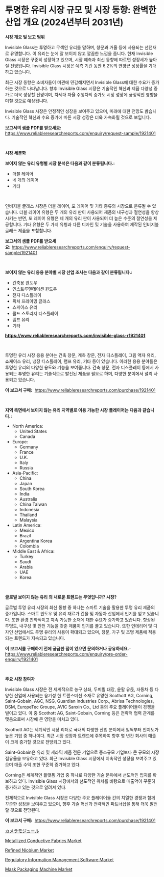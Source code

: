 <p><h1>투명한 유리 시장 규모 및 시장 동향: 완벽한 산업 개요 (2024년부터 2031년)</h1></p><p><strong>시장 개요 및 보고 범위</strong></p>
<p><p>Invisible Glass는 투명하고 무색인 유리를 말하며, 창문과 거울 등에 사용되는 선탠재로 유명합니다. 이 유리는 눈에 잘 보이지 않고 깔끔한 느낌을 줍니다. 현재 Invisible Glass 시장은 꾸준히 성장하고 있으며, 시장 예측과 최신 동향에 따르면 성장세가 높아질 전망입니다. Invisible Glass 시장은 예측 기간 동안 6.2%의 연평균 성장률을 기대하고 있습니다. </p><p>최근 시장 동향은 소비자들이 미관에 민감해지면서 Invisible Glass에 대한 수요가 증가하는 것으로 나타납니다. 향후 Invisible Glass 시장은 기술적인 혁신과 제품 다양성 증가로 더욱 성장할 전망이며, 차세대 자율 주행차의 증가도 시장 성장에 긍정적인 영향을 미칠 것으로 예상됩니다.</p><p>Invisible Glass 시장은 안정적인 성장을 보여주고 있으며, 미래에 대한 전망도 밝습니다. 기술적인 혁신과 수요 증가에 따른 시장 성장은 더욱 가속화될 것으로 보입니다.</p></p>
<p><strong>보고서의 샘플 PDF를 받으세요:</strong> <a href="https://www.reliableresearchreports.com/enquiry/request-sample/1921401">https://www.reliableresearchreports.com/enquiry/request-sample/1921401</a></p>
<p>&nbsp;</p>
<p><strong>시장 세분화</strong></p>
<p><strong>보이지 않는 유리 유형별 시장 분석은 다음과 같이 분류됩니다.:</strong></p>
<p><ul><li>더블 레이어</li><li>네 개의 레이어</li><li>기타</li></ul></p>
<p>&nbsp;</p>
<p><p>인비지블 글래스 시장은 더블 레이어, 포 레이어 및 기타 종류의 시장으로 분류될 수 있습니다. 더블 레이어 유형은 두 개의 유리 판이 사용되어 제품의 내구성과 절연성을 향상시키는 반면, 포 레이어 유형은 네 개의 유리 판이 사용되어 더 높은 수준의 절연성을 제공합니다. 기타 유형은 두 가지 유형과 다른 디자인 및 기술을 사용하여 제작된 인비지블 글래스 제품을 포함합니다.</p></p>
<p><strong>보고서의 샘플 PDF를 받으세요:</strong>&nbsp;<a href="https://www.reliableresearchreports.com/enquiry/request-sample/1921401">https://www.reliableresearchreports.com/enquiry/request-sample/1921401</a></p>
<p>&nbsp;</p>
<p><strong> 보이지 않는 유리 응용 분야별 시장 산업 조사는 다음과 같이 분류됩니다.:</strong></p>
<p><ul><li>건축용 윈도우</li><li>인스트루멘테이션 윈도우</li><li>전자 디스플레이</li><li>픽처 프레이밍 글래스</li><li>쇼케이스 유리</li><li>콜드 스토리지 디스플레이</li><li>램프 유리</li><li>기타</li></ul></p>
<p><strong><a href="https://www.reliableresearchreports.com/invisible-glass-r1921401">https://www.reliableresearchreports.com/invisible-glass-r1921401</a></strong></p>
<p>&nbsp;</p>
<p><p>투명한 유리 시장 응용 분야는 건축 창문, 계측 창문, 전자 디스플레이, 그림 액자 유리, 쇼케이스 유리, 냉장 디스플레이, 램프 유리, 기타 등이 있습니다. 이러한 응용 분야들은 투명한 유리의 다양한 용도와 기능을 보여줍니다. 건축 창문, 전자 디스플레이 등에서 사용되는 투명한 유리는 기술적으로 발전된 제품을 필요로 하며, 다양한 분야에서 널리 사용되고 있습니다.</p></p>
<p><strong>이 보고서 구매:</strong>&nbsp; <a href="https://www.reliableresearchreports.com/purchase/1921401">https://www.reliableresearchreports.com/purchase/1921401</a></p>
<p>&nbsp;</p>
<p><strong>지역 측면에서 보이지 않는 유리 지역별로 이용 가능한 시장 플레이어는 다음과 같습니다.:</strong></p>
<p><ul>
    <li>
        North America:
        <ul>
            <li>United States</li>
            <li>Canada</li>
        </ul>
    </li>
    <li>
        Europe:
        <ul>
            <li>Germany</li>
            <li>France</li>
            <li>U.K.</li>
            <li>Italy</li>
            <li>Russia</li>
        </ul>
    </li>
    <li>
        Asia-Pacific:
        <ul>
            <li>China</li>
            <li>Japan</li>
            <li>South Korea</li>
            <li>India</li>
            <li>Australia</li>
            <li>China Taiwan</li>
            <li>Indonesia</li>
            <li>Thailand</li>
            <li>Malaysia</li>
        </ul>
    </li>
    <li>
        Latin America:
        <ul>
            <li>Mexico</li>
            <li>Brazil</li>
            <li>Argentina Korea</li>
            <li>Colombia</li>
        </ul>
    </li>
    <li>
        Middle East & Africa:
        <ul>
            <li>Turkey</li>
            <li>Saudi</li>
            <li>Arabia</li>
            <li>UAE</li>
            <li>Korea</li>
        </ul>
    </li>
    </ul></p>
<p>&nbsp;</p>
<p><strong>글로벌 보이지 않는 유리 의 새로운 트렌드는 무엇입니까? 시장?</strong></p>
<p><p>글로벌 투명 유리 시장의 최신 동향 중 하나는 스마트 기술을 활용한 투명 유리 제품의 증가입니다. 스마트 윈도우 및 유리 재료가 건물 및 자동차 산업에서 인기를 얻고 있습니다. 또한 환경 친화적이고 지속 가능한 소재에 대한 수요가 증가하고 있습니다. 향상된 투명도, 내구성 및 안전 기능을 갖춘 제품이 인기를 끌고 있습니다. 또한 인테리어 및 디자인 산업에서도 투명 유리의 사용이 확대되고 있으며, 창문, 가구 및 조명 제품에 적용되는 트렌드가 지속되고 있습니다.</p></p>
<p><strong>이 보고서를 구매하기 전에 궁금한 점이 있으면 문의하거나 공유하세요.</strong>- <a href="https://www.reliableresearchreports.com/enquiry/pre-order-enquiry/1921401">https://www.reliableresearchreports.com/enquiry/pre-order-enquiry/1921401</a></p>
<p>&nbsp;</p>
<p><strong>주요 시장 참여자</strong></p>
<p><p>Invisible Glass 시장은 전 세계적으로 농구 상쇄, 두피필 대장, 윤활 유듡, 자동차 등 다양한 산업에 사용되는 융기성 한 트랜스미션 소재로 유명한 Scothott AG, Corning, Saint-Gobain, AGC, NSG, Guardian Industries Corp., Abrisa Technologies, DSM, EuropeTec Groupe, AVIC Sanxin Co., Ltd 등의 주요 플레이어들이 경쟁을 벌이고 있다. 이 중 Scothott AG, Saint-Gobain, Corning 등은 전략적 협력 관계를 맺음으로써 시장에 큰 영향을 미치고 있다.</p><p>Scothott AG는 세계적인 시장 리더로 국내외 다양한 산업 분야에서 일찍부터 인지도가 높은 기업 중 하나이다. 최근 시장 성장과 트렌드에 주목하여 향후 몇 년간 회사의 매출이 크게 증가할 것으로 전망되고 있다.</p><p>Saint-Gobain은 유리 및 세라믹 제품 전문 기업으로 중소규모 기업보다 큰 규모의 시장 점유율을 보유하고 있다. 최근 Invisible Glass 시장에서 지속적인 성장을 보여주고 있으며 매출 수익 또한 꾸준히 증가하고 있다.</p><p>Corning은 세계적인 플랫폼 기업 중 하나로 다양한 기술 분야에서 선도적인 입지를 확보하고 있다. Invisible Glass 시장에서의 선도적인 위치를 바탕으로 매출액이 꾸준히 증가하고 있는 것으로 알려져 있다.</p><p>전체적으로 Invisible Glass 시장은 다양한 주요 플레이어들 간의 치열한 경쟁과 함께 꾸준한 성장을 보여주고 있으며, 향후 기술 혁신과 전략적인 파트너십을 통해 더욱 발전할 것으로 전망된다.</p></p>
<p><strong>이 보고서 구매:</strong>&nbsp;&nbsp;<a href="https://www.reliableresearchreports.com/purchase/1921401">https://www.reliableresearchreports.com/purchase/1921401</a></p>
<p><p><a href="https://github.com/schmahlson/Market-Research-Report-List-1/blob/main/740095852867.md">カメラモジュール</a></p><p><a href="https://shimmer-gardenia-37a.notion.site/Metallized-Conductive-Fabrics-Market-Analysis-and-Sze-Forecasted-for-period-from-2024-to-2031-bc8c9a6bcffb41a489b8bb55fc99516c">Metallized Conductive Fabrics Market</a></p><p><a href="https://issuu.com/reportprime-2/docs/refined-niobium-market-size-2030.pptx">Refined Niobium Market</a></p><p><a href="https://github.com/markusgodoy/Market-Research-Report-List-3/blob/main/regulatory-information-management-software-market.md">Regulatory Information Management Software Market</a></p><p><a href="https://view.publitas.com/reportprime-1/mask-packaging-machine-market-outlook-industry-overview-and-forecast-2024-to-2031-k8azg3ogrwmg/">Mask Packaging Machine Market</a></p></p>